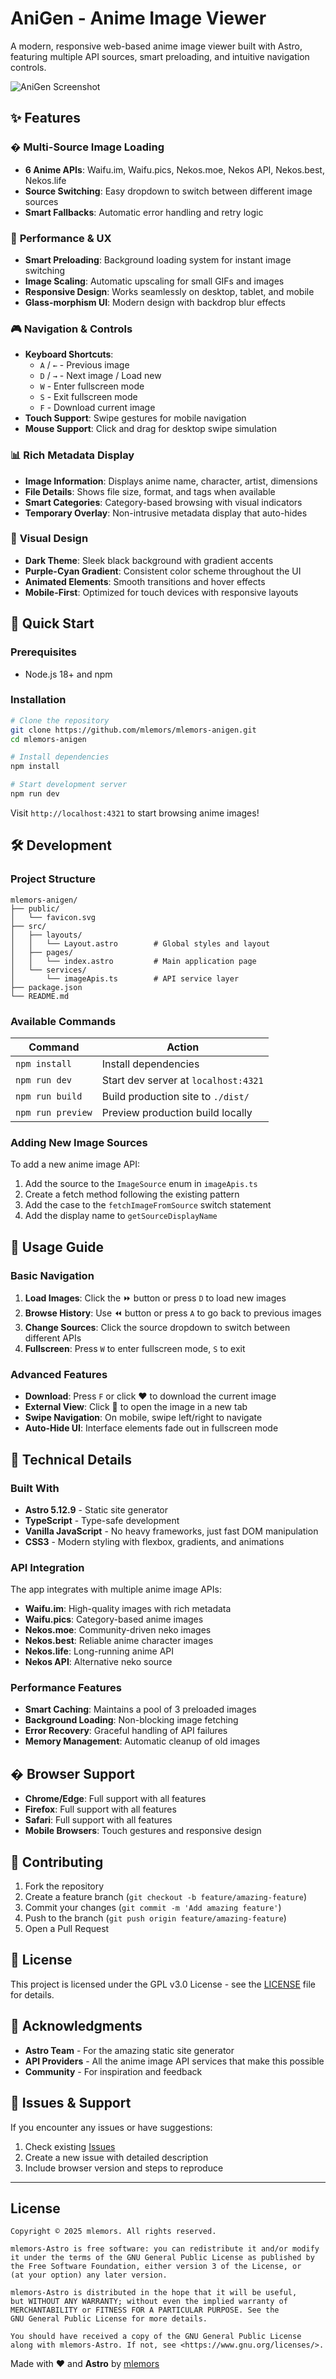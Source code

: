 # AniGen - Anime Image Viewer

A modern, responsive web-based anime image viewer built with Astro, featuring multiple API sources, smart preloading, and intuitive navigation controls.

![AniGen Screenshot](https://via.placeholder.com/800x400/1a1a1a/ffffff?text=AniGen+Anime+Viewer)

## ✨ Features

### �️ **Multi-Source Image Loading**
- **6 Anime APIs**: Waifu.im, Waifu.pics, Nekos.moe, Nekos API, Nekos.best, Nekos.life
- **Source Switching**: Easy dropdown to switch between different image sources
- **Smart Fallbacks**: Automatic error handling and retry logic

### 🚀 **Performance & UX**
- **Smart Preloading**: Background loading system for instant image switching
- **Image Scaling**: Automatic upscaling for small GIFs and images
- **Responsive Design**: Works seamlessly on desktop, tablet, and mobile
- **Glass-morphism UI**: Modern design with backdrop blur effects

### 🎮 **Navigation & Controls**
- **Keyboard Shortcuts**:
  - `A` / `←` - Previous image
  - `D` / `→` - Next image / Load new
  - `W` - Enter fullscreen mode
  - `S` - Exit fullscreen mode
  - `F` - Download current image
- **Touch Support**: Swipe gestures for mobile navigation
- **Mouse Support**: Click and drag for desktop swipe simulation

### 📊 **Rich Metadata Display**
- **Image Information**: Displays anime name, character, artist, dimensions
- **File Details**: Shows file size, format, and tags when available
- **Smart Categories**: Category-based browsing with visual indicators
- **Temporary Overlay**: Non-intrusive metadata display that auto-hides

### 🎨 **Visual Design**
- **Dark Theme**: Sleek black background with gradient accents
- **Purple-Cyan Gradient**: Consistent color scheme throughout the UI
- **Animated Elements**: Smooth transitions and hover effects
- **Mobile-First**: Optimized for touch devices with responsive layouts

## 🚀 Quick Start

### Prerequisites
- Node.js 18+ and npm

### Installation

```bash
# Clone the repository
git clone https://github.com/mlemors/mlemors-anigen.git
cd mlemors-anigen

# Install dependencies
npm install

# Start development server
npm run dev
```

Visit `http://localhost:4321` to start browsing anime images!

## 🛠️ Development

### Project Structure

```text
mlemors-anigen/
├── public/
│   └── favicon.svg
├── src/
│   ├── layouts/
│   │   └── Layout.astro        # Global styles and layout
│   ├── pages/
│   │   └── index.astro         # Main application page
│   └── services/
│       └── imageApis.ts        # API service layer
├── package.json
└── README.md
```

### Available Commands

| Command | Action |
|---------|--------|
| `npm install` | Install dependencies |
| `npm run dev` | Start dev server at `localhost:4321` |
| `npm run build` | Build production site to `./dist/` |
| `npm run preview` | Preview production build locally |

### Adding New Image Sources

To add a new anime image API:

1. Add the source to the `ImageSource` enum in `imageApis.ts`
2. Create a fetch method following the existing pattern
3. Add the case to the `fetchImageFromSource` switch statement
4. Add the display name to `getSourceDisplayName`

## 🎯 Usage Guide

### Basic Navigation
1. **Load Images**: Click the ⏩ button or press `D` to load new images
2. **Browse History**: Use ⏪ button or press `A` to go back to previous images
3. **Change Sources**: Click the source dropdown to switch between different APIs
4. **Fullscreen**: Press `W` to enter fullscreen mode, `S` to exit

### Advanced Features
- **Download**: Press `F` or click ❤️ to download the current image
- **External View**: Click 🔗 to open the image in a new tab
- **Swipe Navigation**: On mobile, swipe left/right to navigate
- **Auto-Hide UI**: Interface elements fade out in fullscreen mode

## 🔧 Technical Details

### Built With
- **Astro 5.12.9** - Static site generator
- **TypeScript** - Type-safe development
- **Vanilla JavaScript** - No heavy frameworks, just fast DOM manipulation
- **CSS3** - Modern styling with flexbox, gradients, and animations

### API Integration
The app integrates with multiple anime image APIs:
- **Waifu.im**: High-quality images with rich metadata
- **Waifu.pics**: Category-based anime images
- **Nekos.moe**: Community-driven neko images
- **Nekos.best**: Reliable anime character images
- **Nekos.life**: Long-running anime API
- **Nekos API**: Alternative neko source

### Performance Features
- **Smart Caching**: Maintains a pool of 3 preloaded images
- **Background Loading**: Non-blocking image fetching
- **Error Recovery**: Graceful handling of API failures
- **Memory Management**: Automatic cleanup of old images

## � Browser Support

- **Chrome/Edge**: Full support with all features
- **Firefox**: Full support with all features
- **Safari**: Full support with all features
- **Mobile Browsers**: Touch gestures and responsive design

## 🤝 Contributing

1. Fork the repository
2. Create a feature branch (`git checkout -b feature/amazing-feature`)
3. Commit your changes (`git commit -m 'Add amazing feature'`)
4. Push to the branch (`git push origin feature/amazing-feature`)
5. Open a Pull Request

## 📄 License

This project is licensed under the GPL v3.0 License - see the [LICENSE](LICENSE) file for details.

## 🙏 Acknowledgments

- **Astro Team** - For the amazing static site generator
- **API Providers** - All the anime image API services that make this possible
- **Community** - For inspiration and feedback

## 🐛 Issues & Support

If you encounter any issues or have suggestions:
1. Check existing [Issues](https://github.com/mlemors/mlemors-anigen/issues)
2. Create a new issue with detailed description
3. Include browser version and steps to reproduce

---

## License
```
Copyright © 2025 mlemors. All rights reserved.

mlemors-Astro is free software: you can redistribute it and/or modify
it under the terms of the GNU General Public License as published by
the Free Software Foundation, either version 3 of the License, or
(at your option) any later version.

mlemors-Astro is distributed in the hope that it will be useful,
but WITHOUT ANY WARRANTY; without even the implied warranty of
MERCHANTABILITY or FITNESS FOR A PARTICULAR PURPOSE. See the
GNU General Public License for more details.

You should have received a copy of the GNU General Public License
along with mlemors-Astro. If not, see <https://www.gnu.org/licenses/>.
```

Made with ❤️ and **Astro** by [mlemors](https://github.com/mlemors)
